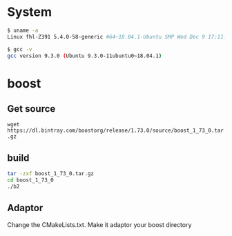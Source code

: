 # System

```bash
$ uname -a
Linux fhl-Z391 5.4.0-58-generic #64~18.04.1-Ubuntu SMP Wed Dec 9 17:11:11 UTC 2020 x86_64 x86_64 x86_64 GNU/Linux

$ gcc -v
gcc version 9.3.0 (Ubuntu 9.3.0-11ubuntu0~18.04.1)

```



# boost
## Get source

`wget https://dl.bintray.com/boostorg/release/1.73.0/source/boost_1_73_0.tar.gz`

## build

```bash
tar -zxf boost_1_73_0.tar.gz
cd boost_1_73_0
./b2
```
## Adaptor

Change the CMakeLists.txt. Make it adaptor your boost directory


